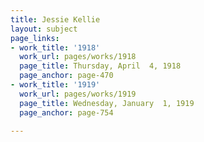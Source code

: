 ```yaml
---
title: Jessie Kellie
layout: subject
page_links:
- work_title: '1918'
  work_url: pages/works/1918
  page_title: Thursday, April  4, 1918
  page_anchor: page-470
- work_title: '1919'
  work_url: pages/works/1919
  page_title: Wednesday, January  1, 1919
  page_anchor: page-754

---
```


